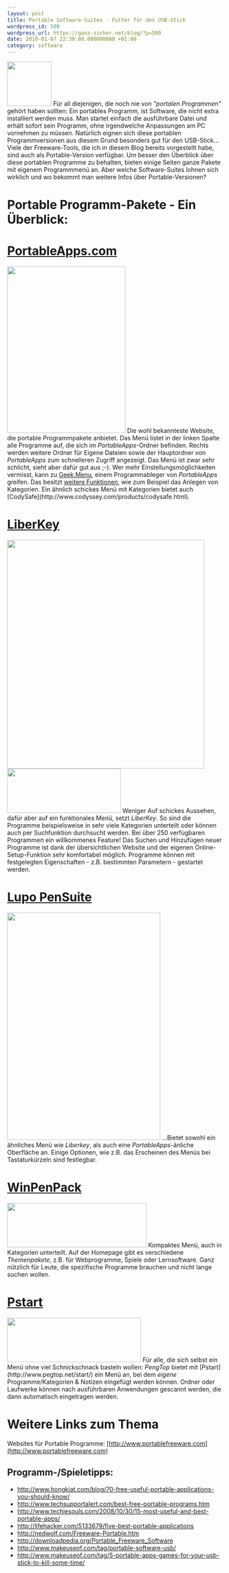 ```yaml
---
layout: post
title: Portable Software-Suites - Futter für den USB-Stick
wordpress_id: 509
wordpress_url: https://ganz-sicher.net/blog/?p=509
date: 2010-01-07 22:30:08.000000000 +01:00
category: software
---
```

<img class="lefticon" title="portable apps" src="{{site.url}}/wp-content/uploads/portable-apps.png" alt="" width="103" height="103" />
Für all diejenigen, die noch nie von <em>"portalen Programmen" </em>gehört haben sollten: Ein portables Programm, ist Software, die nicht extra installiert werden muss. Man startet einfach die ausführbare Datei und erhält sofort sein Programm, ohne irgendwelche Anpassungen am PC vornehmen zu müssen. Natürlich eignen sich diese portablen Programmversionen aus diesem Grund besonders gut für den USB-Stick...
Viele der Freeware-Tools, die ich in diesem Blog bereits vorgestellt habe, sind auch als Portable-Version verfügbar. Um besser den Überblick über diese portablen Programme zu behalten, bieten einige Seiten ganze Pakete mit eigenem Programmmenü an. Aber welche Software-Suites lohnen sich wirklich und wo bekommt man weitere Infos über Portable-Versionen?
<!--more-->


Portable Programm-Pakete - Ein Überblick:
=========================================

[PortableApps.com](http://portableapps.com/suite)
=================================================
<img class="borderimg" title="portable-apps-suite" src="{{site.url}}/wp-content/uploads/portable-apps-suite.jpg" alt="" width="275" height="386" />
Die wohl bekannteste Website, die portable Programmpakete anbietet. Das Menü listet in der linken Spalte alle Programme auf, die sich im <em>PortableApps</em>-Ordner befinden. Rechts werden weitere Ordner für Eigene Dateien sowie der Hauptordner von <em>PortableApps</em> zum schnelleren Zugriff angezeigt. Das Menü ist zwar sehr schlicht, sieht aber dafür gut aus ;-). Wer mehr Einstellungsmöglichkeiten vermisst, kann zu <a href="http://geek-menu.sourceforge.net/" target="_blank">Geek.Menu</a>, einem Programmableger von <em>PortableApps</em> greifen. Das besitzt <a href="http://geek-menu.sourceforge.net/featureList.html" target="_blank">weitere Funktionen</a>, wie zum Beispiel das Anlegen von Kategorien.
Ein ähnlich schickes Menü mit Kategorien bietet auch [CodySafe](http://www.codyssey.com/products/codysafe.html).

[LiberKey](http://www.liberkey.com/en/)
==================================================
<img class="borderimg" title="liberkey screens" src="{{site.url}}/wp-content/uploads/liberkey-screens.jpg" alt="" width="458" height="530" />
<img class="borderimg" title="liberKey" src="{{site.url}}/wp-content/uploads/liberKey.png" alt="" width="264" height="103" />
Weniger Auf schickes Aussehen, dafür aber auf ein funktionales Menü, setzt <em>LiberKey</em>. So sind die Programme beispielsweise in sehr viele Kategorien unterteilt oder können auch per Suchfunktion durchsucht werden. Bei über 250 verfügbaren Programmen ein willkommenes Feature! Das Suchen und Hinzufügen neuer Programme ist dank der übersichtlichen Website und der eigenen Online-Setup-Funktion sehr komfortabel möglich. Programme können mit festgelegten Eigenschaften - z.B. bestimmten Parametern - gestartet werden.

[Lupo PenSuite](http://www.lupopensuite.com/)
==============================================
<img class="borderimg" title="lupo pensuite" src="{{site.url}}/wp-content/uploads/lupo-pensuite1.png" alt="" width="356" height="527" />
...Bietet sowohl ein ähnliches Menü wie <em>Liberkey</em>, als auch eine <em>PortableApps</em>-änliche Oberfläche an. Einige Optionen, wie z.B. das Erscheinen des Menüs bei Tastaturkürzeln sind festlegbar.

[WinPenPack](http://www.winpenpack.com/)
========================================
<img class="borderimg" title="winpenpack" src="{{site.url}}/wp-content/uploads/winpenpack.png" alt="" width="324" height="103" />
Kompaktes Menü, auch in Kategorien unterteilt. Auf der Homepage gibt es verschiedene <em>Themenpakete</em>, z.B. für Webprogramme, Spiele oder Lernsoftware. Ganz nützlich für Leute, die spezifische Programme brauchen und nicht lange suchen wollen.

[Pstart](http://www.pegtop.net/start/)
==========================================
<img class="borderimg" title="pengtop pstart" src="{{site.url}}/wp-content/uploads/pengtop.png" alt="" width="311" height="103" />
Für alle, die sich selbst ein Menü ohne viel Schnickschnack basteln wollen: <em>PengTop</em> bietet mit [Pstart](http://www.pegtop.net/start/) ein Menü an, bei dem <em>eigene</em> Programme/Kategorien &amp; Notizen eingefügt werden können. Ordner oder Laufwerke können nach ausführbaren Anwendungen gescannt werden, die dann automatisch eingetragen werden.

Weitere Links zum Thema
========================
Websites für Portable Programme: [http://www.portablefreeware.com](http://www.portablefreeware.com)

Programm-/Spieletipps:
----------------------
<ul>
	<li><a href="http://www.hongkiat.com/blog/70-free-useful-portable-applications-you-should-know/" target="_blank">http://www.hongkiat.com/blog/70-free-useful-portable-applications-you-should-know/</a></li>
	<li><a href="http://www.techsupportalert.com/best-free-portable-programs.htm" target="_blank">http://www.techsupportalert.com/best-free-portable-programs.htm</a></li>
	<li><a href="http://www.techiesouls.com/2008/10/30/15-most-useful-and-best-portable-apps/" target="_blank">http://www.techiesouls.com/2008/10/30/15-most-useful-and-best-portable-apps/</a></li>
	<li><a href="http://lifehacker.com/5133679/five-best-portable-applications" target="_blank">http://lifehacker.com/5133679/five-best-portable-applications</a></li>
	<li><a href="http://nedwolf.com/Freeware-Portable.htm" target="_blank">http://nedwolf.com/Freeware-Portable.htm</a></li>
	<li><a href="http://downloadpedia.org/Portable_Freeware_Software" target="_blank">http://downloadpedia.org/Portable_Freeware_Software</a></li>
	<li><a href="http://www.makeuseof.com/tag/portable-software-usb/" target="_blank">http://www.makeuseof.com/tag/portable-software-usb/</a></li>
	<li><a href="http://www.makeuseof.com/tag/5-portable-apps-games-for-your-usb-stick-to-kill-some-time/" target="_blank">http://www.makeuseof.com/tag/5-portable-apps-games-for-your-usb-stick-to-kill-some-time/</a></li>
</ul>

